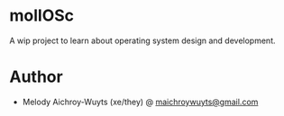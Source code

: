 # mollOSc
A wip project to learn about operating system design and development.

# Author
- Melody Aichroy-Wuyts (xe/they) @ maichroywuyts@gmail.com
